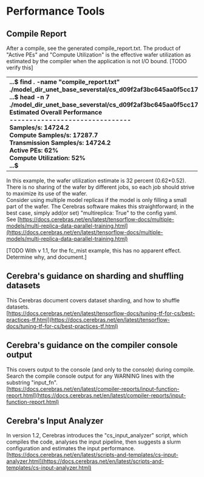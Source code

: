 # Performance Tools

## Compile Report
After a compile, see the generated compile_report.txt. The product of "Active PEs" and "Compute Utilization" is the effective wafer utilization as estimated by the compiler when the application is not I/O bound. [TODO verify this]

<table>
<tbody>
<tr class="odd">
<td>
<strong>
...$ find . -name "compile_report.txt"<br>
./model_dir_unet_base_severstal/cs_d09f2af3bc645aa0f5cc17825cf262f94b426396922df9bd1a249e65bb23d086/compile_report.txt<br>
...$ head -n 7 ./model_dir_unet_base_severstal/cs_d09f2af3bc645aa0f5cc17825cf262f94b426396922df9bd1a249e65bb23d086/compile_report.txt<br>
Estimated Overall Performance<br>
-------------------------------<br>
Samples/s:                    14724.2<br>
Compute Samples/s:            17287.7<br>
Transmission Samples/s:       14724.2<br>
Active PEs:                   62%<br>
Compute Utilization:          52%<br>
...$<br>
</strong>
</td>
</tr>
</tbody>
</table>

In this example, the wafer utilization estimate is 32 percent (0.62*0.52).<br>
There is no sharing of the wafer by different jobs, so each job should strive to maximize its use of the wafer. <br>
Consider using multiple model replicas if the model is only filling a small part of the wafer. The Cerebras software makes this straightforward; in the best case, simply add(or set) "multireplica: True" to the config yaml.<br>
See
[https://docs.cerebras.net/en/latest/tensorflow-docs/multiple-models/multi-replica-data-parallel-training.html](https://docs.cerebras.net/en/latest/tensorflow-docs/multiple-models/multi-replica-data-parallel-training.html)<br>

[TODO With v 1.1, for the fc_mist example, this has no apparent effect. Determine why, and document.]<br>
<!---[TODO are there other compilation artifacts in the model directory that are worth describing? What about checkpoint files (which need to be delete to rerun tests)?]--->

## Cerebra's guidance on sharding and shuffling datasets
This Cerebras document covers dataset sharding, and how to shuffle datasets.<br>
[https://docs.cerebras.net/en/latest/tensorflow-docs/tuning-tf-for-cs/best-practices-tf.html](https://docs.cerebras.net/en/latest/tensorflow-docs/tuning-tf-for-cs/best-practices-tf.html)

## Cerebra's guidance on the compiler console output
This covers output to the console (and only to the console) during compile.<br>
Search the compile console output for any WARNING lines with the substring "input_fn".<br>
[https://docs.cerebras.net/en/latest/compiler-reports/input-function-report.html](https://docs.cerebras.net/en/latest/compiler-reports/input-function-report.html)

## Cerebra's Input Analyzer
In version 1.2, Cerebras introduces the "cs_input_analyzer" script, which compiles the code, analyses the input pipeline, then suggests a slurm configuration and estimates the input performance. <br>
[https://docs.cerebras.net/en/latest/scripts-and-templates/cs-input-analyzer.html](https://docs.cerebras.net/en/latest/scripts-and-templates/cs-input-analyzer.html)

